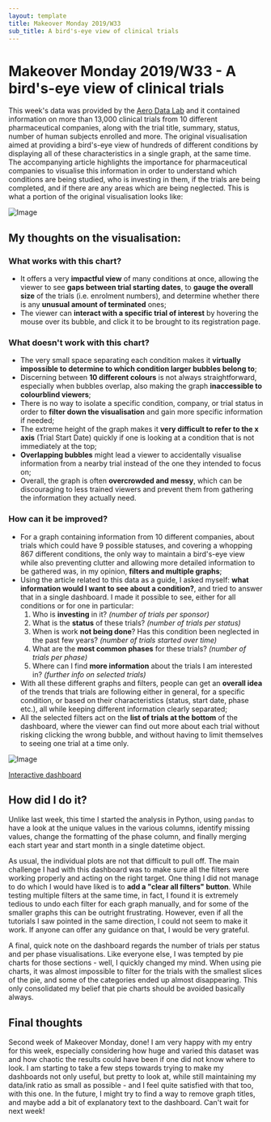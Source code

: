 ```yaml
---
layout: template
title: Makeover Monday 2019/W33
sub_title: A bird's-eye view of clinical trials
---
```


# Makeover Monday 2019/W33 - A bird's-eye view of clinical trials

This week's data was provided by the [Aero Data Lab](https://www.aerodatalab.org/birds-eye-view-of-research-landscape) and it contained information on more than 13,000 clinical trials from 10 different pharmaceutical companies, along with the trial title, summary, status, number of human subjects enrolled and more. The original visualisation aimed at providing a bird's-eye view of hundreds of different conditions by displaying all of these characteristics in a single graph, at the same time. The accompanying article highlights the importance for pharmaceutical companies to visualise this information in order to understand which conditions are being studied, who is investing in them, if the trials are being completed, and if there are any areas which are being neglected. This is what a portion of the original visualisation looks like:

![Image](https://media.data.world/OVjEAs3JTKmMA2gK9s7F_Screenshot%202019-08-10%20at%2010.47.09%20am.png)

## My thoughts on the visualisation:

### What works with this chart?

- It offers a very **impactful view** of many conditions at once, allowing the viewer to see **gaps between trial starting dates**, to **gauge the overall size** of the trials (i.e. enrolment numbers), and determine whether there is any **unusual amount of terminated** ones;
- The viewer can **interact with a specific trial of interest** by hovering the mouse over its bubble, and click it to be brought to its registration page.

### What doesn't work with this chart?

- The very small space separating each condition makes it **virtually impossible to determine to which condition larger bubbles belong to**;
- Discerning between **10 different colours** is not always straightforward, especially when bubbles overlap, also making the graph **inaccessible to colourblind viewers**;
- There is no way to isolate a specific condition, company, or trial status in order to **filter down the visualisation** and gain more specific information if needed;
- The extreme height of the graph makes it **very difficult to refer to the x axis** (Trial Start Date) quickly if one is looking at a condition that is not immediately at the top;
- **Overlapping bubbles** might lead a viewer to accidentally visualise information from a nearby trial instead of the one they intended to focus on;
- Overall, the graph is often **overcrowded and messy**, which can be discouraging to less trained viewers and prevent them from gathering the information they actually need.

### How can it be improved?

- For a graph containing information from 10 different companies, about trials which could have 9 possible statuses, and covering a whopping 867 different conditions, the only way to maintain a bird's-eye view while also preventing clutter and allowing more detailed information to be gathered was, in my opinion, **filters and multiple graphs**;
- Using the article related to this data as a guide, I asked myself: **what information would I want to see about a condition?**, and tried to answer that in a single dashboard. I made it possible to see, either for all conditions or for one in particular:
	1. Who is **investing** in it? *(number of trials per sponsor)*
	2. What is the **status** of these trials? *(number of trials per status)*
	3. When is work **not being done**? Has this condition been neglected in the past few years? *(number of trials started over time)*
	4. What are the **most common phases** for these trials? *(number of trials per phase)*
	5. Where can I find **more information** about the trials I am interested in? *(further info on selected trials)*
- With all these different graphs and filters, people can get an **overall idea** of the trends that trials are following either in general, for a specific condition, or based on their characteristics (status, start date, phase etc.), all while keeping different information clearly separated;
- All the selected filters act on the **list of trials at the bottom** of the dashboard, where the viewer can find out more about each trial without risking clicking the wrong bubble, and without having to limit themselves to seeing one trial at a time only.

![Image](https://pbs.twimg.com/media/EByBXkRXYAAyDET?format=jpg&name=4096x4096)

[Interactive dashboard](https://public.tableau.com/profile/alepoptosis#!/vizhome/Abirds-eyeviewofclinicaltrials-MakeoverMonday2019W33/Abirds-eyeviewofclinicaltrials)

## How did I do it?

Unlike last week, this time I started the analysis in Python, using ```pandas``` to have a look at the unique values in the various columns, identify missing values, change the formatting of the phase column, and finally merging each start year and start month in a single datetime object.

As usual, the individual plots are not that difficult to pull off. The main challenge I had with this dashboard was to make sure all the filters were working properly and acting on the right target. One thing I did not manage to do which I would have liked is to **add a "clear all filters" button**. While testing multiple filters at the same time, in fact, I found it is extremely tedious to undo each filter for each graph manually, and for some of the smaller graphs this can be outright frustrating. However, even if all the tutorials I saw pointed in the same direction, I could not seem to make it work. If anyone can offer any guidance on that, I would be very grateful.

A final, quick note on the dashboard regards the number of trials per status and per phase visualisations. Like everyone else, I was tempted by pie charts for those sections - well, I quickly changed my mind. When using pie charts, it was almost impossible to filter for the trials with the smallest slices of the pie, and some of the categories ended up almost disappearing. This only consolidated my belief that pie charts should be avoided basically always.

## Final thoughts

Second week of Makeover Monday, done! I am very happy with my entry for this week, especially considering how huge and varied this dataset was and how chaotic the results could have been if one did not know where to look. I am starting to take a few steps towards trying to make my dashboards not only useful, but pretty to look at, while still maintaining my data/ink ratio as small as possible - and I feel quite satisfied with that too, with this one. In the future, I might try to find a way to remove graph titles, and maybe add a bit of explanatory text to the dashboard. Can't wait for next week!